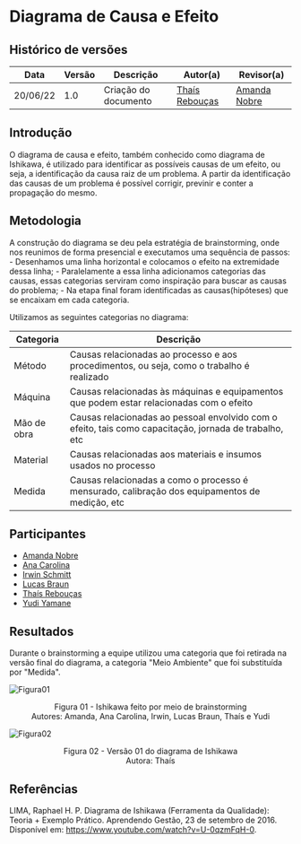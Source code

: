 # Diagrama de Causa e Efeito

## Histórico de versões
| Data     | Versão | Descrição            | Autor(a)                                      | Revisor(a)                                   |
| -------- | ------ | -------------------- | --------------------------------------------- | -------------------------------------------- |
| 20/06/22 | 1.0    | Criação do documento | [Thaís Rebouças](https://github.com/Thais-ra) | [Amanda Nobre](https://github.com/AmandaNbr) |

## Introdução

O diagrama de causa e efeito, também conhecido como diagrama de Ishikawa, é utilizado para identificar as possíveis causas de um efeito, ou seja, a identificação da causa raiz de um problema.
A partir da identificação das causas de um problema é possível corrigir, previnir e conter a propagação do mesmo.

## Metodologia

A construção do diagrama se deu pela estratégia de brainstorming, onde nos reunimos de forma presencial e executamos uma sequência de passos:
    - Desenhamos uma linha horizontal e colocamos o efeito na extremidade dessa linha;
    - Paralelamente a essa linha adicionamos categorias das causas, essas categorias serviram como inspiração para buscar as causas do problema;
    - Na etapa final foram identificadas as causas(hipóteses) que se encaixam em cada categoria.

Utilizamos as seguintes categorias no diagrama:

| Categoria   | Descrição                                                                                              |
| ----------- | ------------------------------------------------------------------------------------------------------ |
| Método      | Causas relacionadas ao processo e aos procedimentos, ou seja, como o trabalho é realizado              |
| Máquina     | Causas relacionadas às máquinas e equipamentos que podem estar relacionadas com o efeito               |
| Mão de obra | Causas relacionadas ao pessoal envolvido com o efeito, tais como capacitação, jornada de trabalho, etc |
| Material    | Causas relacionadas aos materiais e insumos usados no processo                                         |
| Medida      | Causas relacionadas a como o processo é mensurado, calibração dos equipamentos de medição, etc         |


## Participantes

- [Amanda Nobre](https://github.com/AmandaNbr)
- [Ana Carolina](https://github.com/AnaCarolinaRodriguesLeite)
- [Irwin Schmitt](https://github.com/irwinschmitt)
- [Lucas Braun](https://github.com/lbvx)
- [Thaís Rebouças](https://github.com/Thais-ra)
- [Yudi Yamane](https://github.com/yudi-azvd)

## Resultados

Durante o brainstorming a equipe utilizou uma categoria que foi retirada na versão final do diagrama, a categoria "Meio Ambiente" que foi substituída por "Medida".

![Figura01](https://user-images.githubusercontent.com/35047444/174613534-c71485bf-b963-4456-b72c-95d82703e952.jpeg)
<p align = "center"> 
Figura 01 - Ishikawa feito por meio de brainstorming <br>
Autores: Amanda, Ana Carolina, Irwin, Lucas Braun, Thaís e Yudi
</p>

![Figura02](https://user-images.githubusercontent.com/35047444/174613340-2c774cfa-f207-4de9-aa7c-59fe2fcac055.png)
<p align = "center"> 
Figura 02 - Versão 01 do diagrama de Ishikawa <br>
Autora: Thaís 
</p>

## Referências

LIMA, Raphael H. P. Diagrama de Ishikawa (Ferramenta da Qualidade): Teoria + Exemplo Prático. Aprendendo Gestão, 23 de setembro de 2016. Disponível em: https://www.youtube.com/watch?v=U-0qzmFqH-0.